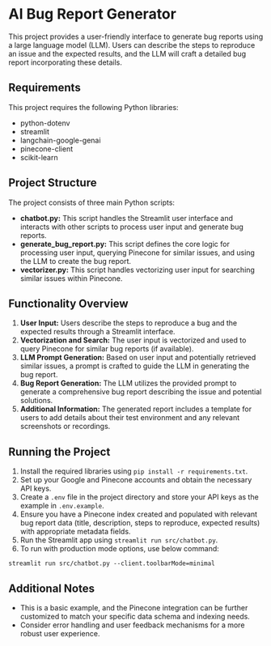 # AI Bug Report Generator

This project provides a user-friendly interface to generate bug reports using a large language model (LLM). Users can describe the steps to reproduce an issue and the expected results, and the LLM will craft a detailed bug report incorporating these details.

## Requirements

This project requires the following Python libraries:
- python-dotenv
- streamlit
- langchain-google-genai
- pinecone-client
- scikit-learn

## Project Structure

The project consists of three main Python scripts:

* **chatbot.py:** This script handles the Streamlit user interface and interacts with other scripts to process user input and generate bug reports.
* **generate_bug_report.py:** This script defines the core logic for processing user input, querying Pinecone for similar issues, and using the LLM to create the bug report.
* **vectorizer.py:** This script handles vectorizing user input for searching similar issues within Pinecone.

## Functionality Overview

1. **User Input:** Users describe the steps to reproduce a bug and the expected results through a Streamlit interface.
2. **Vectorization and Search:** The user input is vectorized and used to query Pinecone for similar bug reports (if available).
3. **LLM Prompt Generation:** Based on user input and potentially retrieved similar issues, a prompt is crafted to guide the LLM in generating the bug report.
4. **Bug Report Generation:** The LLM utilizes the provided prompt to generate a comprehensive bug report describing the issue and potential solutions.
5. **Additional Information:** The generated report includes a template for users to add details about their test environment and any relevant screenshots or recordings.

## Running the Project

1. Install the required libraries using `pip install -r requirements.txt`.
2. Set up your Google and Pinecone accounts and obtain the necessary API keys.
3. Create a `.env` file in the project directory and store your API keys as the example in `.env.example`.
4. Ensure you have a Pinecone index created and populated with relevant bug report data (title, description, steps to reproduce, expected results) with appropriate metadata fields.
5. Run the Streamlit app using `streamlit run src/chatbot.py`.
6. To run with production mode options, use below command:
  ```
  streamlit run src/chatbot.py --client.toolbarMode=minimal
  ```

## Additional Notes

* This is a basic example, and the Pinecone integration can be further customized to match your specific data schema and indexing needs.
* Consider error handling and user feedback mechanisms for a more robust user experience.